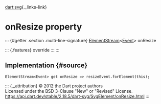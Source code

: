 [dart:svg](../../dart-svg/dart-svg-library){._links-link}

onResize property
=================

::: {#getter .section .multi-line-signature}
[ElementStream](../../dart-html/elementstream-class)\<[Event](../../dart-html/event-class)\>
onResize

::: {.features}
override
:::
:::

Implementation {#source}
--------------

``` {.language-dart data-language="dart"}
ElementStream<Event> get onResize => resizeEvent.forElement(this);
```

::: {._attribution}
© 2012 the Dart project authors\
Licensed under the BSD 3-Clause \"New\" or \"Revised\" License.\
<https://api.dart.dev/stable/2.18.5/dart-svg/SvgElement/onResize.html>
:::
